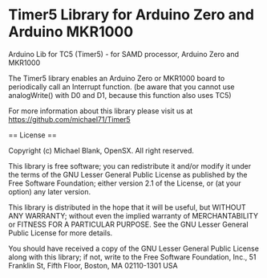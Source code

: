 # Timer5 Library for Arduino Zero and Arduino MKR1000

Arduino Lib for TC5 (Timer5) - for SAMD processor, Arduino Zero and MKR1000

The Timer5 library enables an Arduino Zero or MKR1000 board to periodically call an Interrupt function.
(be aware that you cannot use analogWrite() with D0 and D1, because this function also uses TC5)

For more information about this library please visit us at
https://github.com/michael71/Timer5

== License ==

Copyright (c) Michael Blank, OpenSX. All right reserved.

This library is free software; you can redistribute it and/or
modify it under the terms of the GNU Lesser General Public
License as published by the Free Software Foundation; either
version 2.1 of the License, or (at your option) any later version.

This library is distributed in the hope that it will be useful,
but WITHOUT ANY WARRANTY; without even the implied warranty of
MERCHANTABILITY or FITNESS FOR A PARTICULAR PURPOSE. See the GNU
Lesser General Public License for more details.

You should have received a copy of the GNU Lesser General Public
License along with this library; if not, write to the Free Software
Foundation, Inc., 51 Franklin St, Fifth Floor, Boston, MA 02110-1301 USA

